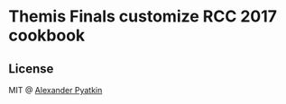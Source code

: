 # Themis Finals customize RCC 2017 cookbook

## License
MIT @ [Alexander Pyatkin](https://github.com/aspyatkin)
